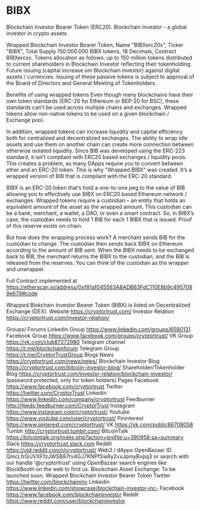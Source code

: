 # BIBX
Blockchain Investor Bearer Token (ERC20). Blockchain Investor - a global investor in crypto assets.

Wrapped Blockchain Investor Bearer Token, Name "BIBXerc20x", Ticker "BIBX", Total Supply 150.000.000 BIBX tokens, 18 Decimals, Contract BIBXercxx. Tokens allocation as follows: up to 150 million tokens distributed to current shareholders in Blockchain Investor reflecting their tokenholding. Future issuing (capital increase om Blockchain Investor) against digital assets / currencies. Issuing of these passive tokens is subject to approval of the Board of Directors and General Meeting of Tokenholders.

Benefits of using wrapped tokens Even though many blockchains have their own token standards (ERC-20 for Ethereum or BEP-20 for BSC), these standards can’t be used across multiple chains and exchanges. Wrapped tokens allow non-native tokens to be used on a given blockchain / Exchange pool.

In addition, wrapped tokens can increase liquidity and capital efficiency both for centralized and decentralized exchanges. The ability to wrap idle assets and use them on another chain can create more connection between otherwise isolated liquidity. Since BIB was developed using the ERC-223 standard, it isn’t compliant with ERC20 based exchanges / liquidity pools. This creates a problem, as many DApps require you to convert between ether and an ERC-20 token. This is why "Wrapped BIBX" was created. It’s a wrapped version of BIB that is compliant with the ERC-20 standard.

BIBX is an ERC-20 token that’s hold a one-to-one peg to the value of BIB allowing you to effectively use BIBX on ERC20 based Ethereum network / exchanges. Wrapped tokens require a custodian – an entity that holds an equivalent amount of the asset as the wrapped amount. This custodian can be a bank, merchant, a wallet, a DAO, or even a smart contract. So, in BIBX’s case, the custodian needs to hold 1 BIB for each 1 BIBX that is issued. Proof of this reserve exists on-chain.

But how does the wrapping process work? A merchant sends BIB for the custodian to change. The custodian then sends back BIBX on Ethereum according to the amount of BIB sent. When the BIBX needs to be exchanged back to BIB, the merchant returns the BIBX to the custodian, and the BIB is released from the reserves. You can think of the custodian as the wrapper and unwrapper.

Full Contract implemented at https://etherscan.io/address/0xf81af045563A8ADB63FdC110E8b9c4957089e679#code 

Wrapped Blokchain Investor Bearer Token (BIBX) is listed on Decentralized Exchange (DEX). Website https://cryptortrust.com/ Investor Relation https://cryptortrust.com/investor-relation/

Groups/ Forums                                                                                                                                               Linkedin Group https://www.linkedin.com/groups/6580131                          
Facebook Group https://www.facebook.com/groups/cryptortrust/
VK Group https://vk.com/club87272980
Telegram channel https://t.me/blockchainforum
Telegram Group https://t.me/CryptorTrustGroup Blogs News https://cryptortrust.com/news/news/
Blockchain Investor Blog https://cryptortrust.com/bitcoin-investor-blog/
Shareholder/Tokenholder Blog https://cryptortrust.com/investor-relation/blockchain-investor/ (password protected, only for token holders) Pages Facebook https://www.facebook.com/cryptortrust
Twitter https://twitter.com/CryptorTrust
Linkedin https://www.linkedin.com/company/cryptortrust Feedburner http://feeds.feedburner.com/CryptorTrust Instagram https://www.instagram.com/cryptortrust/
Youtube https://www.youtube.com/user/cryptortrust/
Pininterest https://www.pinterest.com/cryptortrust/
VK https://vk.com/public86708058
Tumblr http://cryptortrust.tumblr.com/
BitcoinTalk https://bitcointalk.org/index.php?action=profile;u=390958;sa=summary
Slack https://cryptortrust.slack.com Reddit https://old.reddit.com/r/cryptortrust/ Web3 / dApps OpenBazaar ID QmcLfrGiJVXFfzJWSB87tv4GJ7KNPfSw6y2vxJpmyBvpq3 or search with our handle ‘@cryptortrust‘ using OpenBazaar search engines like BlockBooth on the web to find us.
Blockchain Asset Exchange: To be launched soon. Wrapped Blockchain Investor Bearer Token
Twitter https://twitter.com/blockchaininv
Linkedin https://www.linkedin.com/showcase/blockchain-investor-inc-
Facebook https://www.facebook.com/blockchaininvestor
Reddit https://www.reddit.com/user/blockchaininvestor
